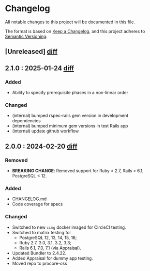 # Changelog

All notable changes to this project will be documented in this file.

The format is based on [Keep a Changelog](https://keepachangelog.com/en/1.1.0/),
and this project adheres to [Semantic Versioning](https://semver.org/spec/v2.0.0.html).

## [Unreleased] [diff](https://github.com/procore-oss/handcuffs/compare/v2.1.0..main)

## 2.1.0 : 2025-01-24 [diff](https://github.com/procore-oss/handcuffs/compare/v2.0.0..v2.1.0)

### Added

- Ability to specify prerequisite phases in a non-linear order

### Changed

- (internal) bumped rspec-rails gem version in development dependencies
- (internal) bumped minimum gem versions in test Rails app
- (internal) update github workflow


## 2.0.0 : 2024-02-20 [diff](https://github.com/procore-oss/handcuffs/compare/v1.4.1..v2.0.0)

### Removed

- **BREAKING CHANGE**: Removed support for Ruby < 2.7, Rails < 6.1, PostgreSQL < 12.

### Added

- CHANGELOG.md
- Code coverage for specs

### Changed

- Switched to new `cimg` docker imaged for CircleCI testing.
- Switched to matrix testing for
  - PostgreSQL 12, 13, 14, 15, 16;
  - Ruby 2.7, 3.0, 3.1, 3.2, 3.3;
  - Rails 6.1, 7.0, 7.1 (via Appraisal).
- Updated Bundler to 2.4.22.
- Added Appraisal for dummy app testing.
- Moved repo to procore-oss
